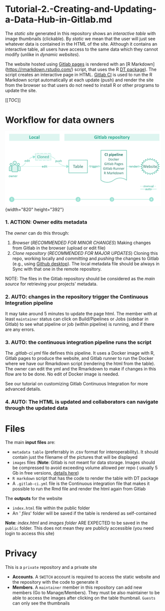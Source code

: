 # Tutorial-2.-Creating-and-Updating-a-Data-Hub-in-Gitlab.md

The _static site_ generated in this repository shows an _interactive table_ with image thumbnails (clickable). By _static_ we mean that the user will just see whatever data is contained in the HTML of the site. Although it contains an interactive table, all users have access to the same data which they cannot modify (unlike in _dynamic websites_).

The website hosted using [Gitlab pages](shttps://docs.gitlab.com/ee/user/project/pages/) is rendered with an \[R Markdown\] (https://rmarkdown.rstudio.com/) script, that uses the R [DT package](https://rstudio.github.io/DT/)). The script creates an interactive page in HTML. [Gitlab CI](https://docs.gitlab.com/ee/ci/) is used to run the R Markdown script automatically at each update (push) and render the site from the browser so that users do not need to install R or other programs to update the site. 

[[_TOC_]]

# Workflow for data owners

![image.png](uploads/6e6e99d42e8bb7d128fbbc6ee131ab12/image.png){width="820" height="392"}

### 1\. ACTION: Owner edits **metadata**

The _owner_ can do this through:

1. _Browser_ (_RECOMMENDED FOR MINOR CHANGES_) Making changes from Gitlab in the browser (upload or edit file)
2. _Clone repository_ (_RECOMMENDED FOR MAJOR UPDATES_) Cloning this repo, working locally and _committing_ and _pushing_ the changes to Gitlab (e.g., using [Github desktop](https://desktop.github.com/)). The local metadata file should be always in Sync with that one in the remote repository.

NOTE: The files in the Gitlab repository should be considered as the _main source_ for retrieving your projects' metadata.

### 2\. AUTO: changes in the repository **trigger the Continuous Integration pipeline**

It may take around 5 minutes to update the page html. The member with at least `maintainer` status can click on Build/Pipelines or Jobs (sidebar in Gitlab) to see what pipeline or job (within pipeline) is running, and if there are any errors.

### 3\. AUTO: the continuous integration pipeline **runs the script**

The _.gitlab-ci.yml_ file defines this pipeline. It uses a Docker image with R, Gitlab pages to produce the website, and Gitlab runner to run the Docker where we have our Rmarkdown script (rendering the html from the table). The owner can edit the yml and the Rmarkdown to make if changes in this flow are to be done. No edit of Docker image is needed.

See our tutorial on customizing Gitlab Continuous Integration for more advanced details. 

### 4\. AUTO: The HTML is updated and collaborators can navigate through the updated data

# Files

The main **input files** are:

* `metadata table` (preferrably in .csv format for interoperability). It should contain just the filename of the pictures that will be displayed
* `images` files (**Note**: Gitlab is not meant for data storage. Images should be compressed to avoid exceeding volume allowed per repo ( usually 5 Gb in free versions, [details here](https://about.gitlab.com/pricing/faq-paid-storage-transfer/))
* `R markdown` script that has the code to render the table with DT package
* A `.gitlab-ci.yml` file is the Continuous integration file that makes it possible to run the Rmd file and render the html again from Gitlab

The **outputs** for the website

* `index.html` file within the public folder
* An ' _files_' folder will be saved if the table is rendered as self-contained

**Note**: _index.html_ and _images folder_ ARE EXPECTED to be saved in the `public` folder. This does not mean they are publicly accessible (you need login to access this site)

# Privacy

This is a `private` repository and a private site

* **Accounts**. A `SWITCH` account is required to access the static website and the repository with the code to generate it
* **Members**. A `maintainer` member in this repository can add new members (Go to Manage/Members). They must be also maintainer to be able to access the images after clicking on the table thumbnail. `Guests` can only see the thumbnails